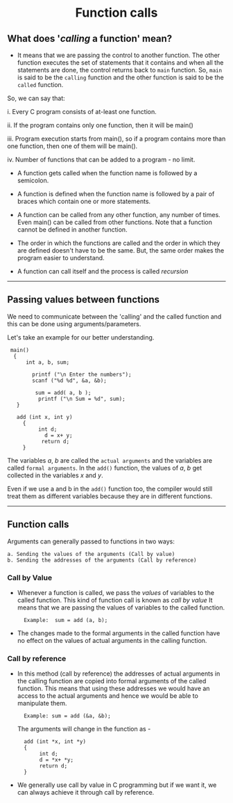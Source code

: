  <h1 align="center"> Function calls </h1> 
 
 ## What does '*calling* a function' mean?

- It means that we are passing the control to another function. The other function executes the set of statements that it contains and when all the statements are done, the control returns back to `main` function.
So, `main` is said to be the `calling` function and the other function is said to be the `called` function.

So, we can say that:
	
  i. Every C program consists of at-least one function.
  
ii. If the program contains only one function, then it will be main()
  
iii. Program execution starts from main(), so if a program contains more than one function, then one of them will be main().

iv. Number of functions that can be added to a program - no limit.

- A function gets called when the function name is followed by a semicolon.

- A function is defined when the function name is followed by a pair of braces which contain one or more statements.

- A function can be called from any other function, any number of times. Even main() can be called from other functions. Note that a function cannot be defined in another function.

- The order in which the functions are called and the order in which they are defined doesn't have to be the same. But, the same order makes the program easier to understand.

- A function can call itself and the process is called *recursion*

----
## Passing values between functions

We need to communicate between the 'calling' and the called function and this can be done using arguments/parameters.

Let's take an example for our better understanding.

     main()
      {
          int a, b, sum;

            printf ("\n Enter the numbers");
            scanf ("%d %d", &a, &b);
 
             sum = add( a, b );
              printf ("\n Sum = %d", sum);
       }

       add (int x, int y)
         {
              int d;
                d = x+ y;
               return d;
         }

The variables *a*, *b* are called the `actual arguments` and the variables are called `formal arguments`.  In the `add()` function, the values of *a*, *b* get collected in the variables *x* and *y*.

Even if we use a and b in the `add()` function too, the compiler would still treat them as different variables because they are in different functions.

----

## Function calls
Arguments can generally passed to functions in two ways:
 
    a. Sending the values of the arguments (Call by value)
 	b. Sending the addresses of the arguments (Call by reference)
 
### Call by Value

 - Whenever a function is called, we pass the *values* of variables to the called function. This kind of function call is known as *call by value*
It means that we are passing the values of variables to the called function.

         Example:  sum = add (a, b);

- The changes made to the formal arguments in the called function have no effect on the values of actual arguments in the calling function.

### Call by reference

 - In this method (call by reference) the addresses of actual arguments in the calling function are copied into formal arguments of the called function.
This means that using these addresses we would have an access to the actual arguments and hence we would be able to manipulate them.

         Example: sum = add (&a, &b);
   The arguments will change in the function as -
   
         add (int *x, int *y)
         {
              int d;
              d = *x+ *y;
              return d;
         }
	      
 - We generally use call by value in C programming but if we want it, we can always achieve it through call by reference.

